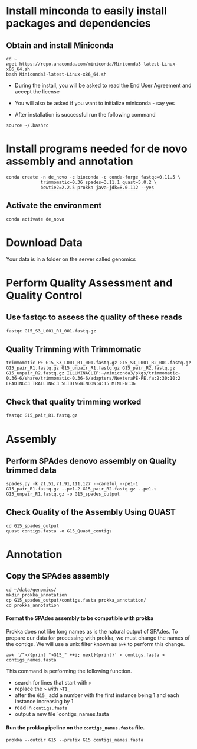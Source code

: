 # Install minconda to easily install packages and dependencies
## Obtain and install Miniconda
```{BASH}
cd ~
wget https://repo.anaconda.com/miniconda/Miniconda3-latest-Linux-x86_64.sh
bash Miniconda3-latest-Linux-x86_64.sh
```
- During the install, you will be asked to read the End User Agreement and accept the license
- You will also be asked if you want to initialize miniconda - say yes

- After installation is successful run the following command
```{BASH}
source ~/.bashrc
```
# Install programs needed for **de novo** assembly and annotation
```{BASH}
conda create -n de_novo -c bioconda -c conda-forge fastqc=0.11.5 \
             trimmomatic=0.36 spades=3.11.1 quast=5.0.2 \
             bowtie2=2.2.5 prokka java-jdk=8.0.112 --yes
```
## Activate the environment
```{BASH}
conda activate de_novo
```

# Download Data
Your data is in a folder on the server called genomics

# Perform Quality Assessment and Quality Control

## Use fastqc to assess the quality of these reads  
```BASH
fastqc G15_S3_L001_R1_001.fastq.gz
```
## Quality Trimming with Trimmomatic
```{BASH}
trimmomatic PE G15_S3_L001_R1_001.fastq.gz G15_S3_L001_R2_001.fastq.gz G15_pair_R1.fastq.gz G15_unpair_R1.fastq.gz G15_pair_R2.fastq.gz G15_unpair_R2.fastq.gz ILLUMINACLIP:~/miniconda3/pkgs/trimmomatic-0.36-6/share/trimmomatic-0.36-6/adapters/NexteraPE-PE.fa:2:30:10:2 LEADING:3 TRAILING:3 SLIDINGWINDOW:4:15 MINLEN:36
```

## Check that quality trimming worked
```BASH
fastqc G15_pair_R1.fastq.gz
```

# Assembly
## Perform SPAdes denovo assembly on Quality trimmed data
```{BASH}
spades.py -k 21,51,71,91,111,127 --careful --pe1-1 G15_pair_R1.fastq.gz --pe1-2 G15_pair_R2.fastq.gz --pe1-s G15_unpair_R1.fastq.gz -o G15_spades_output
```

## Check Quality of the Assembly Using QUAST
```{BASH}
cd G15_spades_output
quast contigs.fasta -o G15_Quast_contigs
```
# Annotation

## Copy the SPAdes assembly
```{BASH}
cd ~/data/genomics/
mkdir prokka_annotation
cp G15_spades_output/contigs.fasta prokka_annotation/
cd prokka_annotation
```
#### Format the SPAdes assembly to be compatible with prokka
Prokka does not like long names as is the natural output of SPAdes.  To prepare our data for processing with prokka, we must change the names of the contigs.  We will use a unix filter known as `awk` to perform this change.
```{BASH}
awk '/^>/{print ">G15_" ++i; next}{print}' < contigs.fasta > contigs_names.fasta
```
This command is performing the following function.
-  search for lines that start with `>`
-  replace the `>` with `>T1_`
-  after the `G15_` add a number with the first instance being 1 and each instance increasing by 1
-  read in `contigs.fasta`
-  output a new file `contigs_names.fasta

#### Run the prokka pipeline on the `contigs_names.fasta` file.
```{BASH}
prokka --outdir G15 --prefix G15 contigs_names.fasta
```
